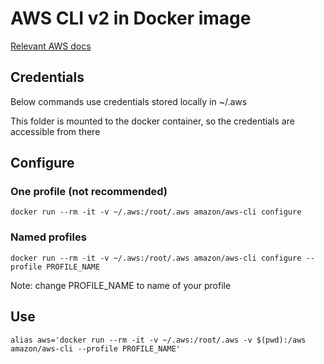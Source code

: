 # AWS CLI v2 in Docker image
[Relevant AWS docs](https://docs.aws.amazon.com/cli/latest/userguide/install-cliv2-docker.html)

## Credentials

Below commands use credentials stored locally in ~/.aws

This folder is mounted to the docker container, so the credentials are accessible from there

## Configure

### One profile (not recommended)

`docker run --rm -it -v ~/.aws:/root/.aws amazon/aws-cli configure`

### Named profiles

`docker run --rm -it -v ~/.aws:/root/.aws amazon/aws-cli configure --profile PROFILE_NAME`

Note: change PROFILE_NAME to name of your profile

## Use

`alias aws='docker run --rm -it -v ~/.aws:/root/.aws -v $(pwd):/aws amazon/aws-cli --profile PROFILE_NAME'`
